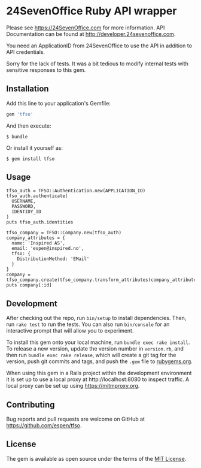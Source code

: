 # 24SevenOffice Ruby API wrapper

Please see https://24SevenOffice.com for more information. API Documentation can be found at http://developer.24sevenoffice.com.

You need an ApplicationID from 24SevenOffice to use the API in addition to API credentials.

Sorry for the lack of tests. It was a bit tedious to modify internal tests with sensitive responses to this gem.

## Installation

Add this line to your application's Gemfile:

```ruby
gem 'tfso'
```

And then execute:

    $ bundle

Or install it yourself as:

    $ gem install tfso

## Usage

```
tfso_auth = TFSO::Authentication.new(APPLICATION_ID)
tfso_auth.authenticate(
  USERNAME,
  PASSWORD,
  IDENTIDY_ID
)
puts tfso_auth.identities

tfso_company = TFSO::Company.new(tfso_auth)
company_attributes = {
  name: 'Inspired AS',
  email: 'espen@inspired.no',
  tfso: {
    DistributionMethod: 'EMail'
  }
}
company = tfso_company.create(tfso_company.transform_attributes(company_attributes))
puts company[:id]
```

## Development

After checking out the repo, run `bin/setup` to install dependencies. Then, run `rake test` to run the tests. You can also run `bin/console` for an interactive prompt that will allow you to experiment.

To install this gem onto your local machine, run `bundle exec rake install`. To release a new version, update the version number in `version.rb`, and then run `bundle exec rake release`, which will create a git tag for the version, push git commits and tags, and push the `.gem` file to [rubygems.org](https://rubygems.org).

When using this gem in a Rails project within the development environment it is set up to use a local proxy at http://localhost:8080 to inspect traffic. A local proxy can be set up using https://mitmproxy.org.

## Contributing

Bug reports and pull requests are welcome on GitHub at https://github.com/espen/tfso.

## License

The gem is available as open source under the terms of the [MIT License](http://opensource.org/licenses/MIT).
